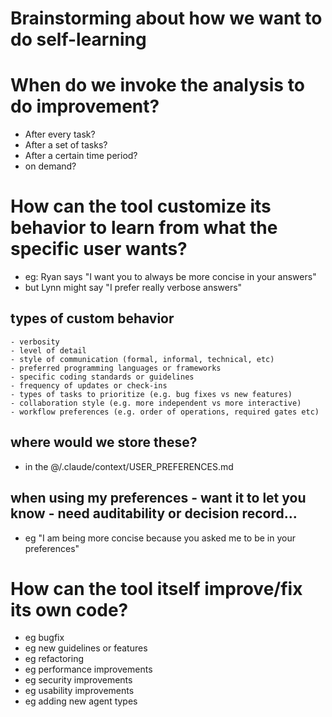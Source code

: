 # Brainstorming about how we want to do self-learning

# When do we invoke the analysis to do improvement?

- After every task?
- After a set of tasks?
- After a certain time period?
- on demand?

# How can the tool customize its behavior to learn from what the specific user wants?

- eg: Ryan says "I want you to always be more concise in your answers"
- but Lynn might say "I prefer really verbose answers"

## types of custom behavior

    - verbosity
    - level of detail
    - style of communication (formal, informal, technical, etc)
    - preferred programming languages or frameworks
    - specific coding standards or guidelines
    - frequency of updates or check-ins
    - types of tasks to prioritize (e.g. bug fixes vs new features)
    - collaboration style (e.g. more independent vs more interactive)
    - workflow preferences (e.g. order of operations, required gates etc)

## where would we store these?

- in the @/.claude/context/USER_PREFERENCES.md

## when using my preferences - want it to let you know - need auditability or decision record...

- eg "I am being more concise because you asked me to be in your preferences"

# How can the tool itself improve/fix its own code?

- eg bugfix
- eg new guidelines or features
- eg refactoring
- eg performance improvements
- eg security improvements
- eg usability improvements
- eg adding new agent types
